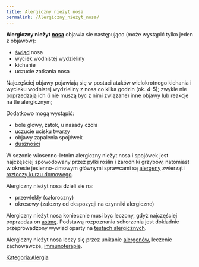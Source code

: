 ```yaml
---
title: Alergiczny nieżyt nosa
permalink: /Alergiczny_nieżyt_nosa/
---
```


**Alergiczny nieżyt [nosa](/atopedia/nos "wikilink")** objawia sie następująco (może wystąpić tylko jeden z objawów):

-   [świąd](/atopedia/Świąd "wikilink") nosa
-   wyciek wodnistej wydzieliny
-   kichanie
-   uczucie zatkania nosa

Najczęściej objawy pojawiają się w postaci ataków wielokrotnego kichania i wycieku wodnistej wydzieliny z nosa co kilka godzin (ok. 4-5); zwykle nie poprzedzają ich (i nie muszą byc z nimi związane) inne objawy lub reakcje na tle alergicznym;

Dodatkowo mogą wystąpić:

-   bóle głowy, zatok, u nasady czoła
-   uczucie ucisku twarzy
-   objawy zapalenia spojówek
-   [duszności](/atopedia/duszności "wikilink")

W sezonie wiosenno-letnim alergiczny nieżyt nosa i spojówek jest najczęściej spowodowany przez pyłki roślin i zarodniki grzybów, natomiast w okresie jesienno-zimowym głównymi sprawcami są [alergeny](/atopedia/Alergen "wikilink") zwierząt i [roztoczy kurzu domowego](/atopedia/Roztocze_kurzu_domowego "wikilink").

Alergiczny nieżyt nosa dzieli sie na:

-   przewlekły (całoroczny)
-   okresowy (zalezny od ekspozycji na czynniki alergiczne)

Alergiczny nieżyt nosa koniecznie musi byc leczony, gdyż najczęściej poprzedza on [astmę](/atopedia/Astma_oskrzelowa "wikilink"). Podstawą rozpoznania schorzenia jest dokładnie przeprowadzony wywiad oparty na [testach alergicznych](/atopedia/Testy_alergiczne "wikilink").

Alergiczny nieżyt nosa leczy się przez unikanie [alergenów](/atopedia/Alergen "wikilink"), leczenie zachowawcze, [immunoterapię](/atopedia/Immunoterapia "wikilink").

[Kategoria:Alergia](/atopedia/Kategoria:Alergia "wikilink")